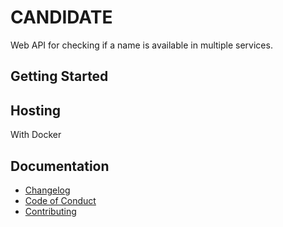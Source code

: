 # CANDIDATE

Web API for checking if a name is available in multiple services.

## Getting Started

## Hosting

With Docker

## Documentation

- [Changelog](/doc/CHANGELOG)
- [Code of Conduct](/doc/CODE_OF_CONDUCT.md)
- [Contributing](/doc/CONTRIBUTING.md)
